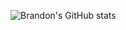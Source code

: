 ![Brandon's GitHub stats](https://github-readme-stats.vercel.app/api?username=BrandontMitchell&count_private=true&show_icons=true&theme=material-palenight)
